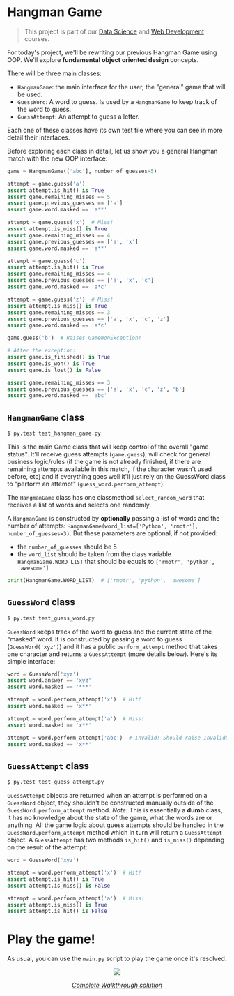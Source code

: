 # Hangman Game

> This project is part of our [Data Science](https://rmotr.com/data-science-python-course) and [Web Development](https://rmotr.com/web-development-django-python-course) courses.

For today's project, we'll be rewriting our previous Hangman Game using OOP. We'll explore **fundamental object oriented design** concepts.

There will be three main classes:

* `HangmanGame`: the main interface for the user, the "general" game that will be used.
* `GuessWord`: A word to guess. Is used by a `HangmanGame` to keep track of the word to guess.
* `GuessAttempt`: An attempt to guess a letter.

Each one of these classes have its own test file where you can see in more detail their interfaces.

Before exploring each class in detail, let us show you a general Hangman match with the new OOP interface:

```python
game = HangmanGame(['abc'], number_of_guesses=5)

attempt = game.guess('a')
assert attempt.is_hit() is True
assert game.remaining_misses == 5
assert game.previous_guesses == ['a']
assert game.word.masked == 'a**'

attempt = game.guess('x')  # Miss!
assert attempt.is_miss() is True
assert game.remaining_misses == 4
assert game.previous_guesses == ['a', 'x']
assert game.word.masked == 'a**'

attempt = game.guess('c')
assert attempt.is_hit() is True
assert game.remaining_misses == 4
assert game.previous_guesses == ['a', 'x', 'c']
assert game.word.masked == 'a*c'

attempt = game.guess('z')  # Miss!
assert attempt.is_miss() is True
assert game.remaining_misses == 3
assert game.previous_guesses == ['a', 'x', 'c', 'z']
assert game.word.masked == 'a*c'

game.guess('b')  # Raises GameWonException!

# After the exception:
assert game.is_finished() is True
assert game.is_won() is True
assert game.is_lost() is False

assert game.remaining_misses == 3
assert game.previous_guesses == ['a', 'x', 'c', 'z', 'b']
assert game.word.masked == 'abc'
```

## `HangmanGame` class

```bash
$ py.test test_hangman_game.py
```

This is the main Game class that will keep control of the overall "game status". It'll receive guess attempts (`game.guess`), will check for general business logic/rules (if the game is not already finished, if there are remaining attempts available in this match, if the character wasn't used before, etc) and if everything goes well it'll just rely on the GuessWord class to "perform an attempt" (`guess_word.perform_attempt`).

The `HangmanGame` class has one classmethod `select_random_word` that receives a list of words and selects one randomly.


A `HangmanGame` is constructed by **optionally** passing a list of words and the number of attempts: `HangmanGame(word_list=['Python', 'rmotr'], number_of_guesses=3)`. But these parameters are optional, if not provided:

* the `number_of_guesses` should be 5
* the `word_list` should be taken from the class variable `HangmanGame.WORD_LIST` that should be equals to `['rmotr', 'python', 'awesome']`

```python
print(HangmanGame.WORD_LIST)  # ['rmotr', 'python', 'awesome']
```

## `GuessWord` class

```bash
$ py.test test_guess_word.py
```

`GuessWord` keeps track of the word to guess and the current state of the "masked" word. It is constructed by passing a word to guess (`GuessWord('xyz')`) and it has a public `perform_attempt` method that takes one character and returns a `GuessAttempt` (more details below). Here's its simple interface:

```python
word = GuessWord('xyz')
assert word.answer == 'xyz'
assert word.masked == '***'

attempt = word.perform_attempt('x')  # Hit!
assert word.masked == 'x**'

attempt = word.perform_attempt('a')  # Miss!
assert word.masked == 'x**'

attempt = word.perform_attempt('abc')  # Invalid! Should raise InvalidGuessedLetterException.
assert word.masked == 'x**'
```

## `GuessAttempt` class

```bash
$ py.test test_guess_attempt.py
```

`GuessAttempt` objects are returned when an attempt is performed on a `GuessWord` object, they shouldn't be constructed manually outside of the `GuessWord.perform_attempt` method. *Note:* This is essentially a **dumb** class, it has no knowledge about the state of the game, what the words are or anything. All the game logic about guess attempts should be handled in the `GuessWord.perform_attempt` method which in turn will return a `GuessAttempt` object. A `GuessAttempt` has two methods `is_hit()` and `is_miss()` depending on the result of the attempt:

```python
word = GuessWord('xyz')

attempt = word.perform_attempt('x')  # Hit!
assert attempt.is_hit() is True
assert attempt.is_miss() is False

attempt = word.perform_attempt('a')  # Miss!
assert attempt.is_miss() is True
assert attempt.is_hit() is False
```


# Play the game!

As usual, you can use the `main.py` script to play the game once it's resolved.


<p align="center">
  <b><a href="https://www.youtube.com/watch?v=iEEazSy67sQ&feature=youtu.be">
    <img src="https://i.ytimg.com/vi/iEEazSy67sQ/hqdefault.jpg"></a></b>
</p>
<p align="center">
  <i><a href="https://www.youtube.com/watch?v=iEEazSy67sQ&feature=youtu.be">
    Complete Walkthrough solution</a></i>
</p>
